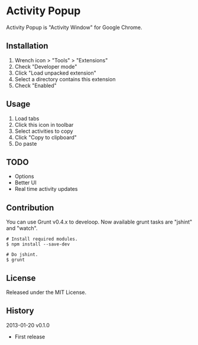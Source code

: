
Activity Popup
==============

Activity Popup is "Activity Window" for Google Chrome.

Installation
------------

1. Wrench icon > "Tools" > "Extensions"
2. Check "Developer mode"
3. Click "Load unpacked extension"
4. Select a directory contains this extension
5. Check "Enabled"

Usage
-----

1. Load tabs
2. Click this icon in toolbar
3. Select activities to copy
4. Click "Copy to clipboard"
5. Do paste

TODO
----

- Options
- Better UI
- Real time activity updates

Contribution
------------

You can use Grunt v0.4.x to develoop.
Now available grunt tasks are "jshint" and "watch".

    # Install required modules.
    $ npm install --save-dev

    # Do jshint.
    $ grunt

License
-------

Released under the MIT License.

History
-------

2013-01-20 v0.1.0

* First release
